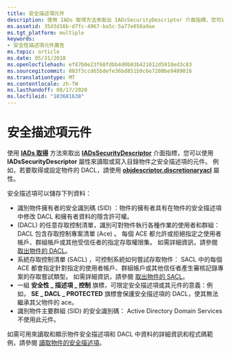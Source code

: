 ```yaml
---
title: 安全描述項元件
description: 使用 IADs 取得方法來取出 IADsSecurityDescriptor 介面指標，您可以使用 IADsSecurityDescriptor 屬性來讀取或寫入目錄物件之安全描述項的元件。
ms.assetid: 35d3d16b-d7fc-4967-ba5c-5a77e058a9ae
ms.tgt_platform: multiple
keywords:
- 安全性描述項元件廣告
ms.topic: article
ms.date: 05/31/2018
ms.openlocfilehash: ef87b0e23f60fdbb4d0b03b421012d5918ed3c83
ms.sourcegitcommit: 803f3ccd65bdefe36bd851b9c6e7280be9489016
ms.translationtype: MT
ms.contentlocale: zh-TW
ms.lasthandoff: 08/17/2020
ms.locfileid: "103681638"
---
```

# <a name="security-descriptor-components"></a>安全描述項元件

使用 [**IADs 取得**](/windows/desktop/api/iads/nf-iads-iads-get) 方法來取出 [**IADsSecurityDescriptor**](/windows/desktop/api/iads/nn-iads-iadssecuritydescriptor) 介面指標，您可以使用 **IADsSecurityDescriptor** 屬性來讀取或寫入目錄物件之安全描述項的元件。 例如，若要取得或設定物件的 DACL，請使用 [**objdescriptor.discretionaryacl**](/windows/desktop/ADSI/iadssecuritydescriptor-property-methods) 屬性。

安全描述項可以儲存下列資料：

-   識別物件擁有者的安全識別碼 (SID) ：物件的擁有者具有在物件的安全描述項中修改 DACL 和擁有者資料的隱含許可權。
-    (DACL) 的任意存取控制清單，識別可對物件執行各種作業的使用者和群組： DACL 包含存取控制專案清單 (Ace) 。 每個 ACE 都允許或拒絕指定之使用者帳戶、群組帳戶或其他受信任者的指定存取權限集。 如需詳細資訊，請參閱 [取出物件的 DACL](retrieving-an-objectampaposs-dacl.md)。
-   系統存取控制清單 (SACL) ，可控制系統如何嘗試存取物件： SACL 中的每個 ACE 都會指定針對指定的使用者帳戶、群組帳戶或其他信任者產生審核記錄專案的存取嘗試類型。 如需詳細資訊，請參閱 [取出物件的 SACL](retrieving-an-objectampaposs-sacl.md)。
-   一組 **安全性 \_ 描述項 \_ 控制** 旗標，可限定安全描述項或其元件的意義：例如， **SE \_ DACL \_ PROTECTED** 旗標會保護安全描述項的 DACL，使其無法繼承其父物件的 ace。
-   識別物件主要群組 (SID) 的安全識別碼： Active Directory Domain Services 不使用此元件。

如需可用來讀取和顯示物件安全描述項和 DACL 中資料的詳細資訊和程式碼範例，請參閱 [讀取物件的安全描述項](reading-an-objectampaposs-security-descriptor.md)。

 

 